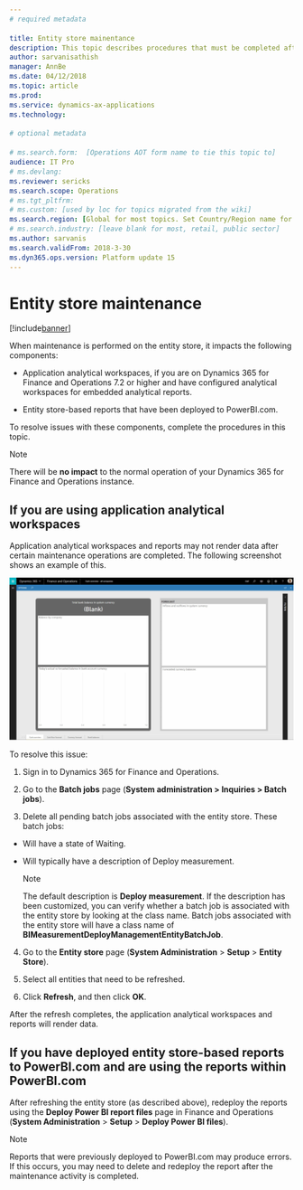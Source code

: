 ```yaml
---
# required metadata

title: Entity store mainentance
description: This topic describes procedures that must be completed after entity store maintenance.
author: sarvanisathish
manager: AnnBe
ms.date: 04/12/2018
ms.topic: article
ms.prod: 
ms.service: dynamics-ax-applications
ms.technology: 

# optional metadata

# ms.search.form:  [Operations AOT form name to tie this topic to]
audience: IT Pro
# ms.devlang: 
ms.reviewer: sericks
ms.search.scope: Operations
# ms.tgt_pltfrm: 
# ms.custom: [used by loc for topics migrated from the wiki]
ms.search.region: [Global for most topics. Set Country/Region name for localizations]
# ms.search.industry: [leave blank for most, retail, public sector]
ms.author: sarvanis
ms.search.validFrom: 2018-3-30
ms.dyn365.ops.version: Platform update 15
---
```


# Entity store maintenance

[!include[banner](../includes/banner.md)]

When maintenance is performed on the entity store, it impacts the following components: 

-   Application analytical workspaces, if you are on Dynamics 365 for Finance and Operations 7.2 or higher and have configured analytical workspaces for embedded analytical reports.

-   Entity store-based reports that have been deployed to PowerBI.com.

To resolve issues with these components, complete the procedures in this topic.

> [!Note]
> There will be **no impact** to the normal operation of your Dynamics 365 for Finance and Operations instance.

## If you are using application analytical workspaces

Application analytical workspaces and reports may not render data after certain maintenance operations are completed. The following screenshot shows an example of this.

![Analytical report is blank](media/blank-powerbi.png)

To resolve this issue:

1. Sign in to Dynamics 365 for Finance and Operations.

2. Go to the **Batch jobs** page (**System administration > Inquiries > Batch jobs**). 
	
3. Delete all pending batch jobs associated with the entity store. These batch jobs:

- Will have a state of Waiting.
- Will typically have a description of Deploy measurement.
	
 	> [!Note]
 	> The default description is **Deploy measurement**. If the description has been customized, you can verify whether a batch job is associated with the entity store by looking at the class name. Batch jobs associated with the entity store will have a class name of **BIMeasurementDeployManagementEntityBatchJob**.

4.  Go to the **Entity store** page (**System Administration** \> **Setup** \> **Entity Store**).

5.  Select all entities that need to be refreshed.

6.  Click **Refresh**, and then click **OK**.

After the refresh completes, the application analytical workspaces and reports will render data.

## If you have deployed entity store-based reports to PowerBI.com and are using the reports within PowerBI.com

After refreshing the entity store (as described above), redeploy the reports using the **Deploy Power BI report files** page in Finance and Operations (**System Administration** \> **Setup** \> **Deploy Power BI files**).

> [!Note]
> Reports that were previously deployed to PowerBI.com may produce errors. If this occurs, you may need to delete and redeploy the report after the maintenance activity is completed.
